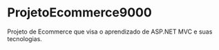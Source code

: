 # ProjetoEcommerce9000
Projeto de Ecommerce que visa o aprendizado de ASP.NET MVC  e suas tecnologias.
